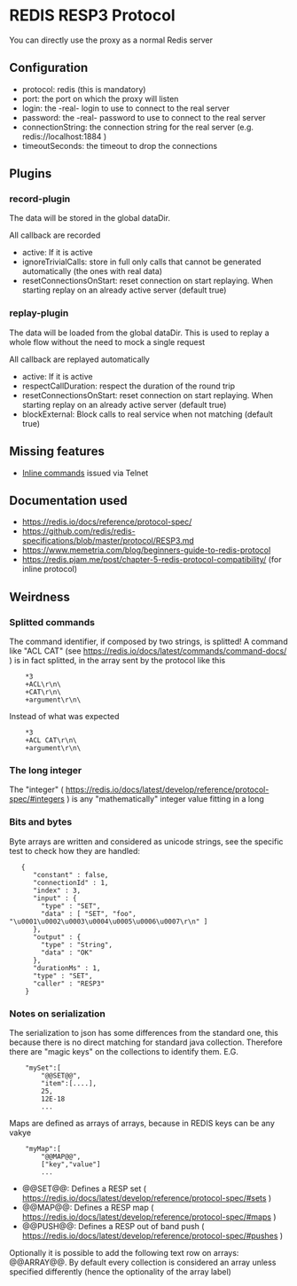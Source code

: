 # REDIS RESP3 Protocol

You can directly use the proxy as a normal Redis server

## Configuration

* protocol: redis (this is mandatory)
* port: the port on which the proxy will listen
* login: the -real- login to use to connect to the real server
* password: the -real- password to use to connect to the real server
* connectionString: the connection string for the real server (e.g. redis://localhost:1884 )
* timeoutSeconds: the timeout to drop the connections

## Plugins

### record-plugin

The data will be stored in the global dataDir.

All callback are recorded

* active: If it is active
* ignoreTrivialCalls: store in full only calls that cannot be generated automatically (the ones with real data)
* resetConnectionsOnStart: reset connection on start replaying. When starting replay on an already active server (default true)

### replay-plugin

The data will be loaded from the global dataDir. This is used to replay a whole flow
without the need to mock a single request

All callback are replayed automatically

* active: If it is active
* respectCallDuration: respect the duration of the round trip
* resetConnectionsOnStart: reset connection on start replaying. When starting replay on an already active server  (default true)
* blockExternal: Block calls to real service when not matching (default true)

## Missing features

* [Inline commands](https://redis.io/docs/latest/develop/reference/protocol-spec/#inline-commands) issued via Telnet

## Documentation used

* https://redis.io/docs/reference/protocol-spec/
* https://github.com/redis/redis-specifications/blob/master/protocol/RESP3.md
* https://www.memetria.com/blog/beginners-guide-to-redis-protocol
* https://redis.pjam.me/post/chapter-5-redis-protocol-compatibility/ (for inline protocol)

## Weirdness

### Splitted commands

The command identifier, if composed by two strings, is splitted! A command like
"ACL CAT" (see https://redis.io/docs/latest/commands/command-docs/ ) is in fact
splitted, in the array sent by the protocol like this

```
    *3
    +ACL\r\n\
    +CAT\r\n\
    +argument\r\n\
```

Instead of what was expected

```
    *3
    +ACL CAT\r\n\
    +argument\r\n\
```

### The long integer

The "integer" ( https://redis.io/docs/latest/develop/reference/protocol-spec/#integers ) is any "mathematically" integer
value fitting in a long

### Bits and bytes

Byte arrays are written and considered as unicode strings, see the specific test
to check how they are handled:

```
   {
      "constant" : false,
      "connectionId" : 1,
      "index" : 3,
      "input" : {
        "type" : "SET",
        "data" : [ "SET", "foo", "\u0001\u0002\u0003\u0004\u0005\u0006\u0007\r\n" ]
      },
      "output" : {
        "type" : "String",
        "data" : "OK"
      },
      "durationMs" : 1,
      "type" : "SET",
      "caller" : "RESP3"
    }
```

### Notes on serialization

The serialization to json has some differences from the standard one, this because
there is no direct matching for standard java collection. Therefore there are
"magic keys" on the collections to identify them. E.G.

```
    "mySet":[
        "@@SET@@",
        "item":[....],
        25,
        12E-18
        ...
```

Maps are defined as arrays of arrays, because in REDIS keys can be any vakye

```
    "myMap":[
        "@@MAP@@",
        ["key","value"]
        ...    
```

* @@SET@@: Defines a RESP set ( https://redis.io/docs/latest/develop/reference/protocol-spec/#sets )
* @@MAP@@: Defines a RESP map ( https://redis.io/docs/latest/develop/reference/protocol-spec/#maps )
* @@PUSH@@: Defines a RESP out of band push ( https://redis.io/docs/latest/develop/reference/protocol-spec/#pushes )

Optionally it is possible to add the following text row on arrays: @@ARRAY@@. By default
every collection is considered an array unless specified differently (hence the optionality
of the array label)